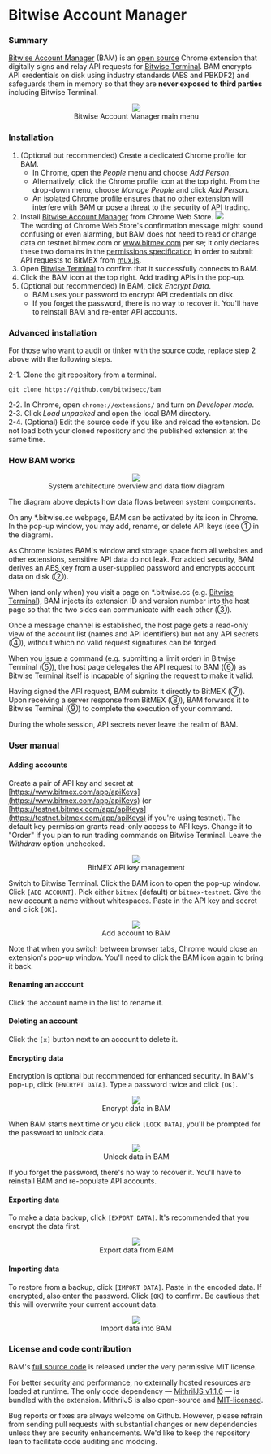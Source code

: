 # Bitwise Account Manager

### Summary

[Bitwise Account Manager](https://chrome.google.com/webstore/detail/bitwise-account-manager/jabblapkdcnmghnafipabnfkhoieiage) (BAM) is an [open source](https://github.com/bitwisecc/bam) Chrome extension that digitally signs and relay API requests for [Bitwise Terminal](https://www.bitwise.cc/terminal/).
BAM encrypts API credentials on disk using industry standards (AES and PBKDF2) and safeguards them in memory so that they are **never exposed to third parties** including Bitwise Terminal.

<p align="center">
  <img src="https://github.com/bitwisecc/bam/raw/master/images/bam-main-menu.png"><br/>
  Bitwise Account Manager main menu
</p>

### Installation

1. (Optional but recommended) Create a dedicated Chrome profile for BAM.
    * In Chrome, open the *People* menu and choose *Add Person*.
    * Alternatively, click the Chrome profile icon at the top right. From the drop-down menu, choose *Manage People* and click *Add Person*.
    * An isolated Chrome profile ensures that no other extension will interfere with BAM or pose a threat to the security of API trading.
2. Install [Bitwise Account Manager](https://chrome.google.com/webstore/detail/bitwise-account-manager/jabblapkdcnmghnafipabnfkhoieiage) from Chrome Web Store.
  <img src="https://github.com/bitwisecc/bam/raw/master/images/bam-web-store-confirmation.png"><br/>
The wording of Chrome Web Store's confirmation message might sound confusing or even alarming, but BAM does not need to read or change data on testnet.bitmex.com or www.bitmex.com per se; it only declares these two domains in the [permissions specification](https://github.com/bitwisecc/bam/blob/master/chrome-extension/manifest.json) in order to submit API requests to BitMEX from [mux.js](https://github.com/bitwisecc/bam/blob/master/chrome-extension/mux.js).
3. Open [Bitwise Terminal](https://terminal.bitwise.cc/) to confirm that it successfully connects to BAM.
4. Click the BAM icon at the top right. Add trading APIs in the pop-up.
5. (Optional but recommended) In BAM, click *Encrypt Data*.
    * BAM uses your password to encrypt API credentials on disk.
    * If you forget the password, there is no way to recover it. You'll have to reinstall BAM and re-enter API accounts.

### Advanced installation

For those who want to audit or tinker with the source code, replace step 2 above with the following steps.

2-1. Clone the git repository from a terminal.
<pre><code>git clone https://github.com/bitwisecc/bam</code></pre>
2-2. In Chrome, open <code>chrome://extensions/</code> and turn on *Developer mode*.<br/>
2-3. Click *Load unpacked* and open the local BAM directory.<br/>
2-4. (Optional) Edit the source code if you like and reload the extension. Do not load both your cloned repository and the published extension at the same time.

### How BAM works

<p align="center">
  <img src="https://github.com/bitwisecc/bam/raw/master/images/bam-diagram.png"><br/>
  System architecture overview and data flow diagram
</p>

The diagram above depicts how data flows between system components.

On any *.bitwise.cc webpage, BAM can be activated by its icon in Chrome.
In the pop-up window, you may add, rename, or delete API keys (see ① in the diagram).

As Chrome isolates BAM's window and storage space from all websites and other extensions, sensitive API data do not leak.
For added security, BAM derives an AES key from a user-supplied password and encrypts account data on disk (②).

When (and only when) you visit a page on *.bitwise.cc (e.g. [Bitwise Terminal](https://terminal.bitwise.cc/)), BAM injects its extension ID and version number into the host page so that the two sides can communicate with each other (③).

Once a message channel is established, the host page gets a read-only view of the account list (names and API identifiers) but not any API secrets (④), without which no valid request signatures can be forged.

When you issue a command (e.g. submitting a limit order) in Bitwise Terminal (⑤), the host page delegates the API request to BAM (⑥) as Bitwise Terminal itself is incapable of signing the request to make it valid.

Having signed the API request, BAM submits it directly to BitMEX (⑦).
Upon receiving a server response from BitMEX (⑧), BAM forwards it to Bitwise Terminal (⑨) to complete the execution of your command.

During the whole session, API secrets never leave the realm of BAM.

### User manual

#### Adding accounts
Create a pair of API key and secret at
[https://www.bitmex.com/app/apiKeys](https://www.bitmex.com/app/apiKeys) (or
[https://testnet.bitmex.com/app/apiKeys](https://testnet.bitmex.com/app/apiKeys) if you're using testnet).
The default key permission grants read-only access to API keys.
Change it to "Order" if you plan to run trading commands on Bitwise Terminal.
Leave the *Withdraw* option unchecked.

<p align="center">
  <img src="https://github.com/bitwisecc/bam/raw/master/images/bitmex-api-management.png"><br/>
  BitMEX API key management
</p>

Switch to Bitwise Terminal.
Click the BAM icon to open the pop-up window.
Click <code>[ADD ACCOUNT]</code>.
Pick either <code>bitmex</code> (default) or <code>bitmex-testnet</code>.
Give the new account a name without whitespaces.
Paste in the API key and secret and click <code>[OK]</code>.

<p align="center">
  <img src="https://github.com/bitwisecc/bam/raw/master/images/bam-add-account.png"><br/>
  Add account to BAM
</p>

Note that when you switch between browser tabs, Chrome would close an extension's pop-up window.
You'll need to click the BAM icon again to bring it back.

#### Renaming an account

Click the account name in the list to rename it.

#### Deleting an account

Click the <code>[x]</code> button next to an account to delete it.

#### Encrypting data

Encryption is optional but recommended for enhanced security.
In BAM's pop-up, click <code>[ENCRYPT DATA]</code>.
Type a password twice and click <code>[OK]</code>.

<p align="center">
  <img src="https://github.com/bitwisecc/bam/raw/master/images/bam-encrypt-data.png"><br/>
  Encrypt data in BAM
</p>

When BAM starts next time or you click <code>[LOCK DATA]</code>,
you'll be prompted for the password to unlock data.

<p align="center">
  <img src="https://github.com/bitwisecc/bam/raw/master/images/bam-unlock-data.png"><br/>
  Unlock data in BAM
</p>

If you forget the password, there's no way to recover it.
You'll have to reinstall BAM and re-populate API accounts.

#### Exporting data

To make a data backup, click <code>[EXPORT DATA]</code>.
It's recommended that you encrypt the data first.

<p align="center">
  <img src="https://github.com/bitwisecc/bam/raw/master/images/bam-export-data.png"><br/>
  Export data from BAM
</p>

#### Importing data

To restore from a backup, click <code>[IMPORT DATA]</code>.
Paste in the encoded data.
If encrypted, also enter the password.
Click <code>[OK]</code> to confirm.
Be cautious that this will overwrite your current account data.

<p align="center">
  <img src="https://github.com/bitwisecc/bam/raw/master/images/bam-import-data.png"><br/>
  Import data into BAM
</p>

### License and code contribution

BAM's [full source code](https://github.com/bitwisecc/bam) is released under the very permissive MIT license.

For better security and performance, no externally hosted resources are loaded at runtime.
The only code dependency — [MithrilJS v1.1.6](https://github.com/MithrilJS/mithril.js/releases/download/v1.1.6/mithril.min.js) — is bundled with the extension.
MithrilJS is also open-source and [MIT-licensed](https://github.com/MithrilJS/mithril.js/blob/next/LICENSE).

Bug reports or fixes are always welcome on Github.
However, please refrain from sending pull requests with substantial changes or new dependencies
unless they are security enhancements.
We'd like to keep the repository lean to facilitate code auditing and modding.
